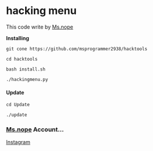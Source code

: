 # hacking menu
This code write by [Ms.nope](https://github.com/msprogrammer2938)

**Installing**
```
git cone https://github.com/msprogrammer2938/hacktools

cd hacktools

bash install.sh

./hackingmenu.py

```

#### Update
```
cd Update

./update
```

### [Ms.nope](https://github.com/msprogrammer2938) Account...
[Instagram](https://instagram.com/programmer2938)
